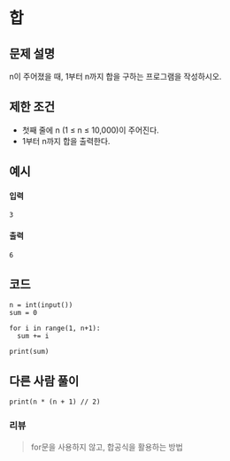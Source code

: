 # 합

## 문제 설명
n이 주어졌을 때, 1부터 n까지 합을 구하는 프로그램을 작성하시오.

## 제한 조건
* 첫째 줄에 n (1 ≤ n ≤ 10,000)이 주어진다.
* 1부터 n까지 합을 출력한다.

## 예시
#### 입력
```
3
```

#### 출력
```
6
```
 
## 코드
```
n = int(input())
sum = 0

for i in range(1, n+1):
  sum += i

print(sum)
```

## 다른 사람 풀이
```
print(n * (n + 1) // 2)
```

### 리뷰
> for문을 사용하지 않고, 합공식을 활용하는 방법
